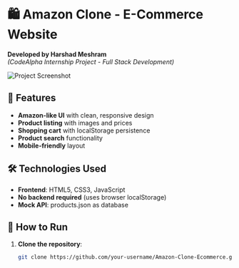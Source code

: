 # 🛍️ Amazon Clone - E-Commerce Website

**Developed by Harshad Meshram**  
*(CodeAlpha Internship Project - Full Stack Development)*  

![Project Screenshot](/screenshot.png) *<!-- Add screenshot later -->*

## 🌟 Features
- **Amazon-like UI** with clean, responsive design
- **Product listing** with images and prices
- **Shopping cart** with localStorage persistence
- **Product search** functionality
- **Mobile-friendly** layout

## 🛠️ Technologies Used
- **Frontend**: HTML5, CSS3, JavaScript
- **No backend required** (uses browser localStorage)
- **Mock API**: products.json as database

## 🚀 How to Run
1. **Clone the repository**:
   ```bash
   git clone https://github.com/your-username/Amazon-Clone-Ecommerce.git
